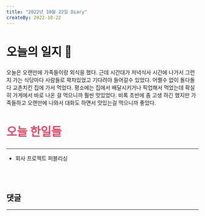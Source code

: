 ```yaml
---
title: "2022년 10월 22일 Diary"
createBy: 2022-10-22
---
```



##  <h2 style="font-size: 30px">오늘의 일지 🎪</h2>
오늘은 오랜만에 가족들이랑 외식을 했다. 근데 시간대가 저녁식사 시간에 나가서 그런지 가는 식당마다 사람들로 꽉차있었고 기다려야 들어갈수 있었다. 어쩔수 없이 돌다돌다 교촌치킨 집에 가서 먹었다. 평소에는 집에서 배달시키거나 픽업해서 먹었는데 확실히 가게에서 바로 나온 걸 먹으니까 훨씬 맛있었다. 비록 초반에 좀 고생 하긴 했지만 가족들하고 오랜만에 나와서 대화도 하면서 맛있는걸 먹으니까 좋았다.



## <h2 style="color: #ee4867; font-size: 30px">오늘 한일들</h2>
--- 
- 회사 프로젝트 퍼블리싱

<br>
<br>

## 댓글
---
<br>

<Comment />
